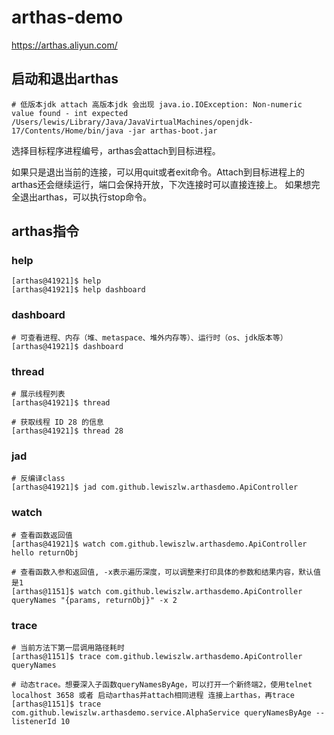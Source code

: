 # arthas-demo
https://arthas.aliyun.com/

## 启动和退出arthas
```
# 低版本jdk attach 高版本jdk 会出现 java.io.IOException: Non-numeric value found - int expected
/Users/lewis/Library/Java/JavaVirtualMachines/openjdk-17/Contents/Home/bin/java -jar arthas-boot.jar 
```
选择目标程序进程编号，arthas会attach到目标进程。

如果只是退出当前的连接，可以用quit或者exit命令。Attach到目标进程上的arthas还会继续运行，端口会保持开放，下次连接时可以直接连接上。
如果想完全退出arthas，可以执行stop命令。

## arthas指令
### help
```
[arthas@41921]$ help
[arthas@41921]$ help dashboard
```

### dashboard

```
# 可查看进程、内存（堆、metaspace、堆外内存等）、运行时（os、jdk版本等）
[arthas@41921]$ dashboard
```

### thread
```
# 展示线程列表
[arthas@41921]$ thread

# 获取线程 ID 28 的信息
[arthas@41921]$ thread 28
```

### jad
```
# 反编译class
[arthas@41921]$ jad com.github.lewiszlw.arthasdemo.ApiController
```

### watch
```
# 查看函数返回值
[arthas@41921]$ watch com.github.lewiszlw.arthasdemo.ApiController hello returnObj

# 查看函数入参和返回值, -x表示遍历深度，可以调整来打印具体的参数和结果内容，默认值是1
[arthas@1151]$ watch com.github.lewiszlw.arthasdemo.ApiController queryNames "{params, returnObj}" -x 2
```

### trace
```
# 当前方法下第一层调用路径耗时
[arthas@1151]$ trace com.github.lewiszlw.arthasdemo.ApiController queryNames

# 动态trace。想要深入子函数queryNamesByAge，可以打开一个新终端2，使用telnet localhost 3658 或者 启动arthas并attach相同进程 连接上arthas，再trace 
[arthas@1151]$ trace com.github.lewiszlw.arthasdemo.service.AlphaService queryNamesByAge --listenerId 10
```